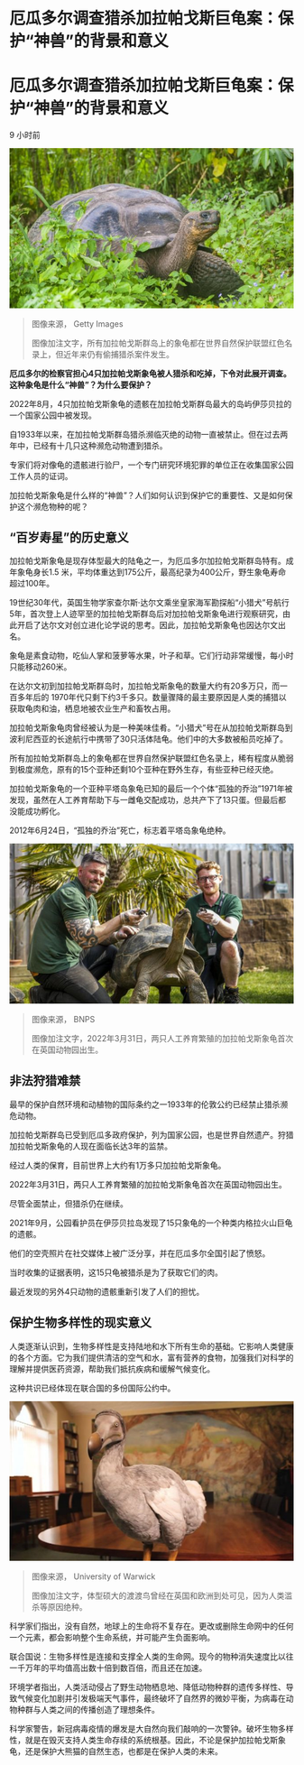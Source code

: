 # 厄瓜多尔调查猎杀加拉帕戈斯巨龟案：保护“神兽”的背景和意义

#  厄瓜多尔调查猎杀加拉帕戈斯巨龟案：保护“神兽”的背景和意义

9 小时前

![加拉帕戈斯群岛的象龟](_126567483_8808ef4b-64f3-43f4-b7b3-421c2efa684d.jpg)

> 图像来源，  Getty Images
>
> 图像加注文字，所有加拉帕戈斯群岛上的象龟都在世界自然保护联盟红色名录上，但近年来仍有偷捕猎杀案件发生。

**厄瓜多尔的检察官担心4只加拉帕戈斯象龟被人猎杀和吃掉，下令对此展开调查。这种象龟是什么“神兽”？为什么要保护？**

2022年8月，4只加拉帕戈斯象龟的遗骸在加拉帕戈斯群岛最大的岛屿伊莎贝拉的一个国家公园中被发现。

自1933年以来，在加拉帕戈斯群岛猎杀濒临灭绝的动物一直被禁止。但在过去两年中，已经有十几只这种濒危动物遭到猎杀。

专家们将对像龟的遗骸进行验尸，一个专门研究环境犯罪的单位正在收集国家公园工作人员的证词。

加拉帕戈斯象龟是什么样的“神兽”？人们如何认识到保护它的重要性、又是如何保护这个濒危物种的呢？

##  “百岁寿星”的历史意义

加拉帕戈斯象龟是现存体型最大的陆龟之一，为厄瓜多尔加拉帕戈斯群岛特有。成年象龟身长1.5 米，平均体重达到175公斤，最高纪录为400公斤，野生象龟寿命超过100年。

19世纪30年代，英国生物学家查尔斯·达尔文乘坐皇家海军勘探船“小猎犬”号航行5年，首次登上人迹罕至的加拉帕戈斯群岛后对加拉帕戈斯象龟进行观察研究，由此开启了达尔文对创立进化论学说的思考。因此，加拉帕戈斯象龟也因达尔文出名。


象龟是素食动物，吃仙人掌和菠萝等水果，叶子和草。它们行动非常缓慢，每小时只能移动260米。

在达尔文初到加拉帕戈斯群岛时，加拉帕戈斯象龟的数量大约有20多万只，而一百多年后的 1970年代只剩下约3千多只。数量骤降的最主要原因是人类的捕猎以获取龟肉和油，栖息地被农业生产和畜牧占用。

加拉帕戈斯象龟肉曾经被认为是一种美味佳肴。“小猎犬”号在从加拉帕戈斯群岛到波利尼西亚的长途航行中携带了30只活体陆龟。他们中的大多数被船员吃掉了。

所有加拉帕戈斯群岛上的象龟都在世界自然保护联盟红色名录上，稀有程度从脆弱到极度濒危，原有的15个亚种还剩10个亚种在野外生存，有些亚种已经灭绝。

加拉帕戈斯象龟的一个亚种平塔岛象龟已知的最后一个个体“孤独的乔治”1971年被发现，虽然在人工养育帮助下与一雌龟交配成功，总共产下了13只蛋。但最后都没能成功孵化。

2012年6月24日，“孤独的乔治”死亡，标志着平塔岛象龟绝种。

![2022年3月31日，两只人工养育繁殖的加拉帕戈斯象龟首次在英国动物园出生。](_126564752_48aaa03a-aad4-4825-ae5c-47336292e731.jpg)

> 图像来源，  BNPS
>
> 图像加注文字，2022年3月31日，两只人工养育繁殖的加拉帕戈斯象龟首次在英国动物园出生。

##  非法狩猎难禁

最早的保护自然环境和动植物的国际条约之一1933年的伦敦公约已经禁止猎杀濒危动物。

加拉帕戈斯群岛已受到厄瓜多政府保护，列为国家公园，也是世界自然遗产。狩猎加拉帕戈斯象龟的人现在面临长达3年的监禁。

经过人类的保育，目前世界上大约有1万多只加拉帕戈斯象龟。

2022年3月31日，两只人工养育繁殖的加拉帕戈斯象龟首次在英国动物园出生。


尽管全面禁止，但猎杀仍在继续。

2021年9月，公园看护员在伊莎贝拉岛发现了15只象龟的一个种类内格拉火山巨龟的遗骸。

他们的空壳照片在社交媒体上被广泛分享，并在厄瓜多尔全国引起了愤怒。

当时收集的证据表明，这15只龟被猎杀是为了获取它们的肉。

最近发现的另外4只动物的遗骸重新引发了人们的担忧。

##  保护生物多样性的现实意义

人类逐渐认识到，生物多样性是支持陆地和水下所有生命的基础。它影响人类健康的各个方面。它为我们提供清洁的空气和水，富有营养的食物，加强我们对科学的理解并提供医药资源，帮助我们抵抗疾病和缓解气候变化。

这种共识已经体现在联合国的多份国际公约中。

![体型硕大的渡渡鸟曾经在英国和欧洲到处可见，因为人类滥杀等原因绝种。](_100954727_dodo1.jpg)

> 图像来源，  University of Warwick
>
> 图像加注文字，体型硕大的渡渡鸟曾经在英国和欧洲到处可见，因为人类滥杀等原因绝种。

科学家们指出，没有自然，地球上的生命将不复存在。更改或删除生命网中的任何一个元素，都会影响整个生命系统，并可能产生负面影响。

联合国说：生物多样性是连接和支撑全人类的生命网。现今的物种消失速度比以往一千万年的平均值高出数十倍到数百倍，而且还在加速。

环境学者指出，人类活动侵占了野生动物栖息地、降低动物种群的遗传多样性、导致气候变化加剧并引发极端天气事件，最终破坏了自然界的微妙平衡，为病毒在动物种群与人类之间的传播创造了理想条件。

科学家警告，新冠病毒疫情的爆发是大自然向我们敲响的一次警钟。破坏生物多样性，就是在毁灭支持人类生命存续的系统根基。因此，不论是保护加拉帕戈斯象龟，还是保护大熊猫的自然生态，也都是在保护人类的未来。


